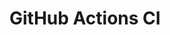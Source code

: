 # GitHub Actions CI































































































































































































































































































































































































































































































































































































































































































































































































































































































































































































































































































